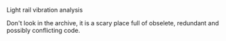 Light rail vibration analysis

Don't look in the archive, it is a scary place full of obselete, redundant and possibly conflicting code.

